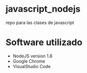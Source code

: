 # javascript_nodejs
repo para las clases de javascript

# Software utilizado

- NodeJS version 1.8
- Google Chrome
- VisualStudio Code

